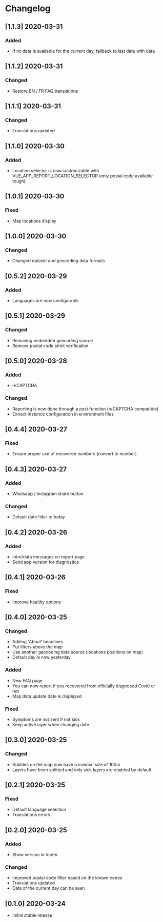# Changelog

## [1.1.3] 2020-03-31

### Added

- If no data is available for the current day, fallback to last date with data

## [1.1.2] 2020-03-31

### Changed

- Restore EN / FR FAQ translations

## [1.1.1] 2020-03-31

### Changed

- Translations updated

## [1.1.0] 2020-03-30

### Added

- Location selector is now customizable with VUE_APP_REPORT_LOCATION_SELECTOR (only postal code available tough)

## [1.0.1] 2020-03-30

### Fixed

- Map locations display

## [1.0.0] 2020-03-30

### Changed

- Changed dataset and geocoding data formats

## [0.5.2] 2020-03-29

### Added

- Languages are now configurable

## [0.5.1] 2020-03-29

### Changed

- Removing embedded geocoding source
- Remove postal code strict verification

## [0.5.0] 2020-03-28

### Added

- reCAPTCHA

### Changed

- Reporting is now done through a post function (reCAPTCHA compatible)
- Extract instance configuration in environment files

## [0.4.4] 2020-03-27

### Fixed

- Ensure proper use of recovered numbers (convert to number)

## [0.4.3] 2020-03-27

### Added

- Whatsapp / instagram share button

### Changed

- Default date filter to today

## [0.4.2] 2020-03-26

### Added

- Intro/data messages on report page
- Send app version for diagnostics

## [0.4.1] 2020-03-26

### Fixed

- Improve healthy options

## [0.4.0] 2020-03-25

### Changed

- Adding 'About' headlines
- Put filters above the map
- Use another geocoding data source (locations positions on map)
- Default day is now yesterday

### Added

- New FAQ page
- You can now report if you recovered from officially diagnosed Covid or not
- Map data update date is displayed

### Fixed

- Symptoms are not sent if not sick
- Keep active layer when changing date

## [0.3.0] 2020-03-25

### Changed

- Bubbles on the map now have a minimal size of 100m
- Layers have been splitted and only sick layers are enabled by default

## [0.2.1] 2020-03-25

### Fixed

- Default language selection
- Translations errors

## [0.2.0] 2020-03-25

### Added

- Show version in footer

### Changed

- Improved postal code filter based on the known codes
- Translations updated
- Data of the current day can be seen

## [0.1.0] 2020-03-24

- Initial stable release
